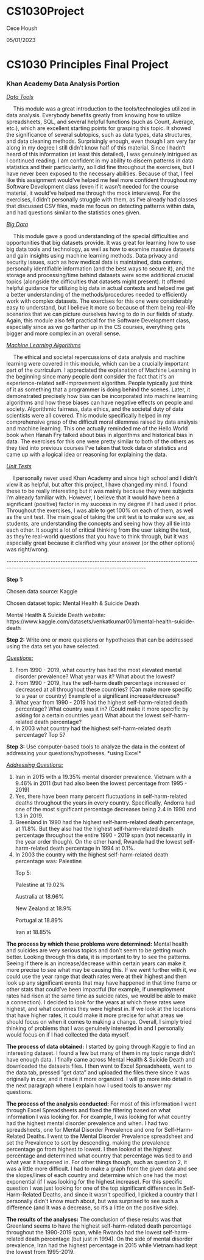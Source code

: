 # CS1030Project

Cece Housh
<p>
05/01/2023
<p>

<h1> CS1030 Principles Final Project </h1>
<p>
<h3> <strong>Khan Academy Data Analysis Portion</strong> </h3> 
<p>
  <ins><em> Data Tools </em></ins>
<p>
&emsp; This module was a great introduction to the tools/technologies utilized in data analysis. Everybody benefits greatly from knowing how to utilize spreadsheets, SQL, and several helpful functions (such as Count, Average, etc.), which are excellent starting points for grasping this topic. It showed the significance of several subtopics, such as data types, data structures, and data cleaning methods. Surprisingly enough, even though I am very far along in my degree I still didn't know half of this material. Since I hadn’t heard of this information (at least this detailed), I was genuinely intrigued as I continued reading. I am confident in my ability to discern patterns in data statistics and their particularity, so I did fine throughout the exercises, but I have never been exposed to the necessary abilities. Because of that, I feel like this assignment would’ve helped me feel more confident throughout my Software Development class (even if it wasn’t needed for the course material, it would’ve helped me through the mock interviews). For the exercises, I didn’t personally struggle with them, as I’ve already had classes that discussed CSV files, made me focus on detecting patterns within data, and had questions similar to the statistics ones given. 
<p>
  <ins><em> Big Data </em></ins>
<p>
&emsp; This module gave a good understanding of the special difficulties and opportunities that big datasets provide. It was great for learning how to use big data tools and technology, as well as how to examine massive datasets and gain insights using machine learning methods. Data privacy and security issues, such as how medical data is maintained, data centers, personally identifiable information (and the best ways to secure it), and the storage and processing/time behind datasets were some additional crucial topics (alongside the difficulties that datasets might present). It offered helpful guidance for utilizing big data in actual contexts and helped me get a better understanding of the methods/procedures needed to efficiently work with complex datasets. The exercises for this one were considerably easy to understand, but I believe it more so because of them being real-life scenarios that we can picture ourselves having to do in our fields of study. Again, this module also felt practical for the Software Development class, especially since as we go farther up in the CS courses, everything gets bigger and more complex in an overall sense. 
<p>
  <em><ins> Machine Learning Algorithms </ins></em>
<p>
&emsp; The ethical and societal repercussions of data analysis and machine learning were covered in this module, which can be a crucially important part of the curriculum. I appreciated the explanation of Machine Learning in the beginning since many people dont consider the fact that it's an experience-related self-improvement algorithm. People typically just think of it as something that a programmer is doing behind the scenes. Later, it demonstrated precisely how bias can be incorporated into machine learning algorithms and how these biases can have negative effects on people and society. Algorithmic fairness, data ethics, and the societal duty of data scientists were all covered. This module specifically helped in my comprehensive grasp of the difficult moral dilemmas raised by data analysis and machine learning. This one actually reminded me of the Hello World book when Hanah Fry talked about bias in algorithms and historical bias in data. The exercises for this one were pretty similar to both of the others as they tied into previous courses I've taken that took data or statistics and came up with a logical idea or reasoning for explaining the data.
<p>
  <em><ins> Unit Tests </ins></em>
<p>
&emsp; I personally never used Khan Academy and since high school and I didn’t view it as helpful, but after this project, I have changed my mind. I found these to be really interesting but it was mainly because they were subjects I’m already familiar with. However, I believe that it would have been a significant (positive) factor in my success in my degree if I had used it prior. Throughout the exercises, I was able to get 100% on each of them, as well as the unit test. The main goal of taking the unit test is to make sure we, as students, are understanding the concepts and seeing how they all tie into each other. It sought a lot of critical thinking from the user taking the test, as they’re real-world questions that you have to think through, but it was especially great because it clarified why your answer (or the other options) was right/wrong.
<p>
---------------------------------------------------------------------------------------------------------------------------------------
<p>
  <strong>Step 1:</strong> 
<p>
Chosen data source: Kaggle
<p>
Chosen dataset topic: Mental Health & Suicide Death
  <p>
  Mental Health & Suicide Death website: https://www.kaggle.com/datasets/venkatkumar001/mental-health-suicide-death
<p>
  <strong>Step 2:</strong> Write one or more questions or hypotheses that can be addressed using the data set you have selected.
<p>
  <em><ins> Questions: </em></ins>
  <p>
<ol>
<li> From 1990 - 2019, what country has had the most elevated mental disorder prevalence? What year was it? What about the lowest? </li>
<li> From 1990 - 2019, has the self-harm death percentage increased or decreased at all throughout these countries? (Can make more specific to a year or country) Example of a significant increase/decrease? </li>
<li> What year from 1990 - 2019 had the highest self-harm-related death percentage? What country was it in? (Could make it more specific by asking for a certain countries year) What about the lowest self-harm-related death percentage? </li>
  <li> In 2003 what country had the highest self-harm-related death percentage? Top 5? </li>
  </ol>
<p>
  <strong>Step 3:</strong> Use computer-based tools to analyze the data in the context of addressing your questions/hypotheses. *using Excel*
  <p>
    <ins><em> Addressing Questions: </em></ins>
    <ol>
<li> Iran in 2015 with a 19.35% mental disorder prevalence. Vietnam with a 9.46% in 2011 (but had also been the lowest percentage from 1995 - 2019) </li> 
<li> Yes, there have been many percent fluctuations in self-harm-related deaths throughout the years in every country. Specifically, Andorra had one of the most significant percentage decreases being 2.4 in 1990 and 1.3 in 2019. </li>
<li> Greenland in 1990 had the highest self-harm-related death percentage, at 11.8%. But they also had the highest self-harm-related death percentage throughout the entire 1990 - 2019 span (not necessarily in the year order though). On the other hand, Rwanda had the lowest self-harm-related death percentage in 1994 at 0.1%. </li>
<li> In 2003 the country with the highest self-harm-related death percentage was: Palestine 
  <p>
Top 5: 
    <p>
  Palestine at 19.02%
<p>
  Australia at 18.96%
<p>
  New Zealand at 18.9%
<p>
  Portugal at 18.89%
<p>
  Iran at 18.85%
      </li>
  </ol>
<p>
<strong>The process by which these problems were determined:</strong> Mental health and suicides are very serious topics and don’t seem to be getting much better. Looking through this data, it is important to try to see the patterns. Seeing if there is an increase/decrease within certain years can make it more precise to see what may be causing this. If we went further with it, we could use the year range that death rates were at their highest and then look up any significant events that may have happened in that time frame or other stats that could’ve been impactful (for example, if unemployment rates had risen at the same time as suicide rates, we would be able to make a connection). I decided to look for the years at which these rates were highest, and what countries they were highest in. If we look at the locations that have higher rates, it could make it more precise for what areas we should focus on when it comes to making a change. Overall, I simply tried thinking of problems that I was genuinely interested in and I personally would focus on if I had collected the data myself.
<p>
  <strong>The process of data obtained:</strong> I started by going through Kaggle to find an interesting dataset. I found a few but many of them in my topic range didn’t have enough data. I finally came across Mental Health & Suicide Death and downloaded the datasets files. I then went to Excel Spreadsheets, went to the data tab, pressed “get data” and uploaded the files there since it was originally in csv, and it made it more organized. I will go more into detail in the next paragraph where I explain how I used tools to answer my questions. 
<p>
<strong>The process of the analysis conducted:</strong> For most of this information I went through Excel Spreadsheets and fixed the filtering based on what information I was looking for. For example, I was looking for what country had the highest mental disorder prevalence and when. I had two spreadsheets, one for Mental Disorder Prevalence and one for Self-Harm-Related Deaths. I went to the Mental Disorder Prevalence spreadsheet and set the Prevalence to sort by descending, making the prevalence percentage go from highest to lowest. I then looked at the highest percentage and determined what country that percentage was tied to and what year it happened in. For other things though, such as question 2, it was a little more difficult. I had to make a graph from the given data and see the slopes/lines of each country and determine which one had the most exponential (if I was looking for the highest increase). For this specific question I was just looking for one of the top significant differences in Self-Harm-Related Deaths, and since it wasn't specified, I picked a country that I personally didn't know much about, but was surprised to see such a difference (and It was a decrease, so it’s a little on the positive side).
<p>
<strong>The results of the analyses:</strong> The conclusion of these results was that Greenland seems to have the highest self-harm-related death percentage throughout the 1990-2019 span, while Rwanda had the lowest self-harm-related death percentage (but just in 1994). On the side of mental disorder prevalence, Iran had the highest percentage in 2015 while Vietnam had kept the lowest from 1995-2019.
